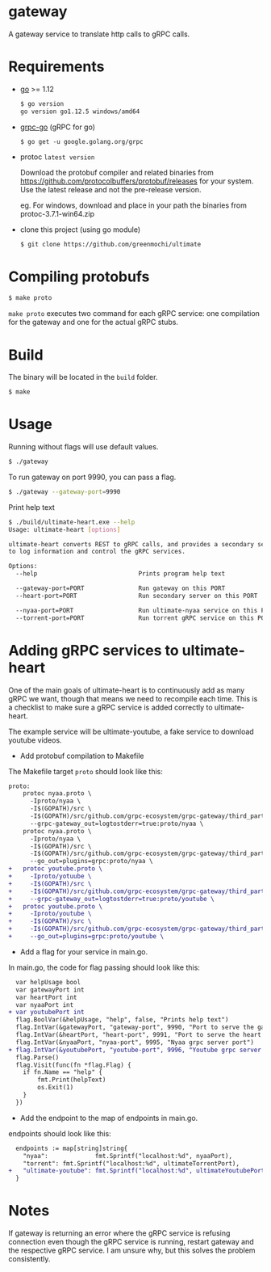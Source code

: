 # gateway
A gateway service to translate http calls to gRPC calls.

# Requirements
- [go](https://golang.org/) >= 1.12
  ```bash
  $ go version
  go version go1.12.5 windows/amd64
  ```

- [grpc-go](https://github.com/grpc/grpc-go) (gRPC for go)
  ```
  $ go get -u google.golang.org/grpc
  ```

- protoc `latest version`

  Download the protobuf compiler and related binaries from https://github.com/protocolbuffers/protobuf/releases for your system. Use the latest release and not the pre-release version.

  eg. For windows, download and place in your path the binaries from protoc-3.7.1-win64.zip 

- clone this project (using go module)
  ```bash
  $ git clone https://github.com/greenmochi/ultimate
  ```

# Compiling protobufs
```bash
$ make proto
```

`make proto` executes two command for each gRPC service: one compilation for the gateway and one for the actual gRPC stubs.

# Build
The binary will be located in the `build` folder.
```bash
$ make
```

# Usage
Running without flags will use default values.
```bash
$ ./gateway
```

To run gateway on port 9990, you can pass a flag.
```bash
$ ./gateway --gateway-port=9990
```

Print help text
```bash
$ ./build/ultimate-heart.exe --help
Usage: ultimate-heart [options]

ultimate-heart converts REST to gRPC calls, and provides a secondary server       
to log information and control the gRPC services.

Options:
  --help                            Prints program help text

  --gateway-port=PORT               Run gateway on this PORT
  --heart-port=PORT                 Run secondary server on this PORT

  --nyaa-port=PORT                  Run ultimate-nyaa service on this PORT        
  --torrent-port=PORT               Run torrent gRPC service on this PORT
```

# Adding gRPC services to ultimate-heart
One of the main goals of ultimate-heart is to continuously add as many gRPC we want, though that means we need to recompile each time.
This is a checklist to make sure a gRPC service is added correctly to ultimate-heart.

The example service will be ultimate-youtube, a fake service to download youtube videos.

- Add protobuf compilation to Makefile

The Makefile target `proto` should look like this:
```diff
proto:
    protoc nyaa.proto \ 
      -Iproto/nyaa \ 
      -I$(GOPATH)/src \
      -I$(GOPATH)/src/github.com/grpc-ecosystem/grpc-gateway/third_party/googleapis \ 
      --grpc-gateway_out=logtostderr=true:proto/nyaa \
    protoc nyaa.proto \
      -Iproto/nyaa \ 
      -I$(GOPATH)/src \ 
      -I$(GOPATH)/src/github.com/grpc-ecosystem/grpc-gateway/third_party/googleapis \
      --go_out=plugins=grpc:proto/nyaa \
+   protoc youtube.proto \
+     -Iproto/yotuube \
+     -I$(GOPATH)/src \
+     -I$(GOPATH)/src/github.com/grpc-ecosystem/grpc-gateway/third_party/googleapis \
+     --grpc-gateway_out=logtostderr=true:proto/youtube \
+   protoc youtube.proto \
+     -Iproto/youtube \
+     -I$(GOPATH)/src \
+     -I$(GOPATH)/src/github.com/grpc-ecosystem/grpc-gateway/third_party/googleapis \
+     --go_out=plugins=grpc:proto/youtube \
```

- Add a flag for your service in main.go.

In main.go, the code for flag passing should look like this:
```diff
  var helpUsage bool
  var gatewayPort int
  var heartPort int
  var nyaaPort int
+ var youtubePort int
  flag.BoolVar(&helpUsage, "help", false, "Prints help text")
  flag.IntVar(&gatewayPort, "gateway-port", 9990, "Port to serve the gateway server")
  flag.IntVar(&heartPort, "heart-port", 9991, "Port to serve the heart server")
  flag.IntVar(&nyaaPort, "nyaa-port", 9995, "Nyaa grpc server port")
+ flag.IntVar(&youtubePort, "youtube-port", 9996, "Youtube grpc server port")
  flag.Parse()
  flag.Visit(func(fn *flag.Flag) {
  	if fn.Name == "help" {
  		fmt.Print(helpText)
  		os.Exit(1)
  	}
  })
```

- Add the endpoint to the map of endpoints in main.go. 

endpoints should look like this:
```diff
  endpoints := map[string]string{
    "nyaa":             fmt.Sprintf("localhost:%d", nyaaPort),
    "torrent": fmt.Sprintf("localhost:%d", ultimateTorrentPort),
+   "ultimate-youtube": fmt.Sprintf("localhost:%d", ultimateYoutubePort),
  }

```

# Notes
If gateway is returning an error where the gRPC service is refusing connection even though the gRPC service is running, restart gateway and the respective gRPC service. I am unsure why, but this solves the problem consistently.